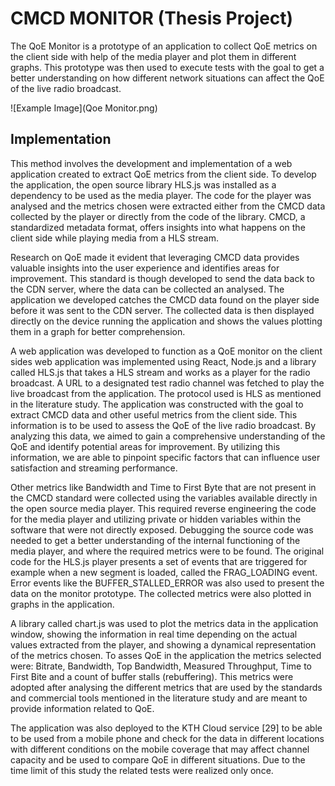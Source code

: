 # CMCD MONITOR (Thesis Project)

The QoE Monitor is a prototype of an application to collect QoE metrics on the client
side with help of the media player and plot them in different graphs. This prototype
was then used to execute tests with the goal to get a better understanding on how
different network situations can affect the QoE of the live radio broadcast.

![Example Image](Qoe Monitor.png)


## Implementation

This method involves the development and implementation of a web application created
to extract QoE metrics from the client side. To develop the application, the open
source library HLS.js was installed as a dependency to be used as the media player.
The code for the player was analysed and the metrics chosen were extracted either
from the CMCD data collected by the player or directly from the code of the library.
CMCD, a standardized metadata format, offers insights into what happens on the
client side while playing media from a HLS stream.

Research on QoE made it evident that leveraging CMCD data provides valuable insights
into the user experience and identifies areas for improvement. This standard
is though developed to send the data back to the CDN server, where the data can be
collected an analysed. The application we developed catches the CMCD data found
on the player side before it was sent to the CDN server. The collected data is then displayed
directly on the device running the application and shows the values plotting
them in a graph for better comprehension.

A web application was developed to function as a QoE monitor on the client sides
web application was implemented using React, Node.js and a library called HLS.js that takes a HLS stream and works as a player for the radio broadcast. A
URL to a designated test radio channel was fetched to play the live broadcast from
the application. The protocol used is HLS as mentioned in the literature study.
The application was constructed with the goal to extract CMCD data and other useful
metrics from the client side. This information is to be used to assess the QoE of
the live radio broadcast. By analyzing this data, we aimed to gain a comprehensive
understanding of the QoE and identify potential areas for improvement. By utilizing
this information, we are able to pinpoint specific factors that can influence user
satisfaction and streaming performance.

Other metrics like Bandwidth and Time to First Byte that are not present in the CMCD
standard were collected using the variables available directly in the open source media
player. This required reverse engineering the code for the media player and utilizing
private or hidden variables within the software that were not directly exposed.
Debugging the source code was needed to get a better understanding of the internal
functioning of the media player, and where the required metrics were to be found.
The original code for the HLS.js player presents a set of events that are triggered for
example when a new segment is loaded, called the FRAG_LOADING event. Error
events like the BUFFER_STALLED_ERROR was also used to present the data on
the monitor prototype. The collected metrics were also plotted in graphs in the application.

A library called chart.js was used to plot the metrics data in the application window,
showing the information in real time depending on the actual values extracted
from the player, and showing a dynamical representation of the metrics chosen.
To asses QoE in the application the metrics selected were: Bitrate, Bandwidth, Top
Bandwidth, Measured Throughput, Time to First Bite and a count of buffer stalls (rebuffering). This metrics were adopted after analysing the different metrics that
are used by the standards and commercial tools mentioned in the literature study
and are meant to provide information related to QoE.

The application was also deployed to the KTH Cloud service [29] to be able to be
used from a mobile phone and check for the data in different locations with different
conditions on the mobile coverage that may affect channel capacity and be used to
compare QoE in different situations. Due to the time limit of this study the related
tests were realized only once.